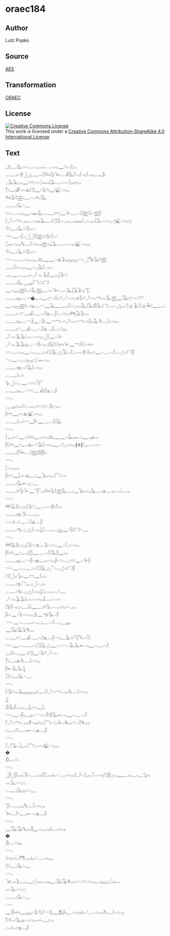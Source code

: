 # oraec184

## Author

Lutz Popko

## Source

[AES](https://github.com/simondschweitzer/aes)

## Transformation

[ORAEC](https://oraec.github.io/)

## License

<a rel="license" href="http://creativecommons.org/licenses/by-sa/4.0/"><img alt="Creative Commons License" style="border-width:0" src="https://i.creativecommons.org/l/by-sa/4.0/88x31.png" /></a><br />This work is licensed under a <a rel="license" href="http://creativecommons.org/licenses/by-sa/4.0/">Creative Commons Attribution-ShareAlike 4.0 International License</a>

## Text

𓄂𓂝𓅓𓄲𓂋𓏏𓈒𓏥𓁹𓂋𓏏𓏥𓈖𓈞𓏏𓁐𓏥<br>
𓂋𓂝𓏏𓋁𓃀𓂻𓊃𓏏𓁐𓃛𓅱𓅨𓂋𓁒𓅓𓆳𓏏𓏤𓆳𓏏𓏤𓏤𓆳𓏏𓏤𓏤𓏤𓂋𓏤𓊪𓅱<br>
𓈎𓄿𓄿𓈒𓏥𓈖𓍲𓂧𓏏𓆭𓆱𓍑𓄿𓂋𓏏𓇠𓇜𓏤𓌽𓏥<br>
𓐩𓏌𓂝𓏞𓏛𓁷𓏤𓉔𓈖𓏌𓅱𓏊𓏤𓈖𓆤𓏏𓏌𓏥<br>
𓃛𓅱𓎛𓈗𓆑𓏏𓏏𓄦𓇋𓅓<br>
𓂋𓂝𓅓𓄹𓊃<br>
𓄲𓂋𓏏𓈒𓏥𓈖𓏏𓍃𓅓𓂋𓂝𓏠𓈖𓅪𓊃𓏏𓁐𓈗𓇋𓇋𓏏𓈗𓋴<br>
𓎛𓌳𓏏𓎔𓏏𓈒𓏥𓂋𓎆𓏤𓏤𓏤𓏤𓏤𓏤𓅓𓂝𓉔𓅱𓏏𓈒𓏥𓂋𓏤𓏤𓏤𓏤𓏤𓏤𓏤𓏤𓎛𓈎𓏏𓈒𓏥𓇛𓅓𓏏𓏛𓂄𓂆𓆤𓏏𓏌𓏥𓂆<br>
𓎗𓎛𓏌𓂝𓅓𓄖𓅱𓏭𓄹<br>
𓎡𓏏𓈖𓏏𓋴𓈎𓃀𓃀𓏁𓈗𓄖𓅱𓇋𓇋𓏏𓄹<br>
𓆭𓆱𓏌𓏥𓏤𓌸𓂋𓎛𓏏𓏌𓏥𓏤𓈗𓏌𓏤𓍑𓄿𓂋𓏏𓇠𓏥𓏤𓆤𓏏𓏌𓏥𓏤<br>
𓎗𓎛𓏌𓂝𓅓𓄖𓅱𓏭𓄹<br>
𓎡𓏏𓁹𓂋𓏏𓏥𓂜𓃹𓈖𓈖𓏏𓁷𓏤𓅱𓈙𓈙𓂺𓃀𓅡𓄿𓎼𓈗<br>
𓊃𓊪𓇋𓇋𓏏𓊌𓏥𓈖𓏏𓈎𓄿𓎛𓊌𓏥<br>
𓂜𓈖𓂋𓂝𓏏𓌳𓁹𓄿𓋴𓈖𓏥𓆄𓅱𓇳<br>
𓂋𓂝𓅓𓇾𓈇𓏤𓌉𓆓𓇳𓉐<br>
𓈖𓏏𓈙𓈗𓂡𓅓𓈗𓉻𓏛𓅨𓂋𓏏𓅓𓆼𓄿𓅱𓏭𓇰<br>
𓂋𓂝𓐍𓂋𓎡�𓂝𓈖𓂧𓇋𓇋𓏏𓏊𓌳𓏏𓏛𓂉𓅱𓏊𓌳𓏛𓎔𓏛𓅓𓈗𓈖𓇋𓄿𓂧𓏏𓇲<br>
𓈖𓏏𓈙𓈗𓂡𓐍𓂋𓎡𓈖𓄿𓈖𓊃𓊪𓇋𓇋𓏏𓊌𓏥𓅓𓄙𓅓𓀁𓅓𓉐𓂋𓏏𓂻𓏥𓊹𓇼𓄿𓇋𓇋𓇼𓅆𓎛𓈖𓂝𓂋𓂝𓏏𓈞𓊃𓀉𓊃𓏏𓁐𓁷𓂋𓋴𓂋𓇳𓏥𓆈𓄿𓅱𓏥<br>
𓂋𓂝𓐍𓂋𓎡𓏎𓈖𓏏𓅱𓈖𓎡𓎔𓏏𓏌𓌳𓏏𓏛𓎔𓏛𓋴𓏭𓅓𓌸𓂋𓎛𓏏𓏌𓏥<br>
𓂋𓂝𓈞𓊃𓀉𓊃𓏏𓁐𓁷𓂋𓋴𓂋𓇳𓏤𓏤𓏤𓏤<br>
𓌳𓁹𓄿𓄿𓇋𓁹𓏏𓏏𓏌𓏥𓃀𓇋𓈖𓏏𓅪<br>
𓌳𓁹𓄿𓄿𓐍𓂋𓎡𓋴𓏏𓏭𓐎𓋴𓏇𓇋𓍲𓇋𓆟𓅪𓈖𓎔𓎛𓇋𓇋𓏏𓆟<br>
𓄲𓂋𓏏𓈒𓏥𓈖𓏏𓂋𓂝𓏏𓉔𓄿𓂻𓅐𓏏𓁐𓂋𓍿𓀀𓁐𓏥𓄹𓈖𓏏𓊃𓏏𓁐𓂋𓊨𓏏𓉐𓋴<br>
𓌫𓈖𓏏𓂝𓈙𓐎𓆭𓆱𓈒𓏥<br>
𓂋𓂝𓁷𓏤𓏏𓍔𓄿𓎛𓏏𓏌𓏥<br>
𓐛𓊃𓂡<br>
𓅙𓃀𓏏𓊌𓈖𓏏𓄲𓏤𓋳<br>
𓂋𓂝𓐍𓂋𓎡𓈞𓊃𓀉𓋴𓁷𓂋𓋴<br>
𓎡𓏏<br>
𓇾𓈇𓏤𓏌𓏥𓌨𓂋𓏭𓊪𓂧𓂧𓅱𓐎𓏥<br>
𓋴𓏠𓈖𓏛𓁷𓏤𓆤𓏏𓏌𓏥<br>
𓐛𓊃𓂡𓎡𓈖𓋴𓄹𓈖𓊃𓏏𓁐𓇋𓅓<br>
𓎡𓏏<br>
𓎛𓂝𓏏𓍢𓈖𓏏𓇋𓆛𓈖𓏭𓏌𓏥𓃹𓈖𓈖𓏏𓅓𓆱𓏏𓏤𓈖𓊛𓏏𓏤<br>
𓋴𓇋𓆛𓈖𓏌𓂝𓁷𓏤𓏏𓍔𓄿𓎛𓏏𓏌𓏥𓈖𓏏𓎛𓈎𓏏𓏌𓏥[⯑]𓇋𓈎𓂋𓏏𓏛<br>
𓂋𓂝𓋴𓅨𓂋𓇋𓈗𓀁𓋴𓋴𓏏<br>
𓎡𓏏<br>
𓐮𓏏𓏭𓈒𓏥𓏤<br>
𓋴𓏠𓈖𓍖𓏛𓁷𓏤𓂝𓈖𓅂𓏌𓏥𓇅𓆓𓏛<br>
𓂋𓂝𓅓𓄡𓊪𓐎𓊃<br>
𓂋𓂝𓎼𓅱𓅪𓈖𓋳𓏥𓃛𓅱𓎛𓈗𓅓𓂝𓈖𓅂𓏌𓏥𓅓𓐛𓏤𓁷𓂋𓏭𓇯𓇋𓂋𓏭<br>
𓎡𓏏<br>
𓆷𓄿𓅱𓐎𓏥𓆄𓅱𓇳𓈖𓂋𓍿𓀀𓁐𓏥<br>
𓂋𓂝𓁷𓏤𓊹𓌢𓏏𓂋𓈒𓏥<br>
𓊶𓊪𓂡𓊃𓏏𓁐𓁷𓂋𓋴<br>
𓂋𓂝𓅧𓈎𓂻𓎛𓏏𓏭𓊮𓇋𓂋𓏭𓂋𓄚𓈖𓏌𓅱𓉐𓄹𓊃<br>
𓎡𓏏<br>
𓆷𓄿𓅱𓐎𓏥𓆄𓅱𓇳𓁷𓂋𓅱𓏏𓏌𓏥𓈖𓏏𓎛𓈎𓏏𓏌𓏥<br>
𓋴𓇋𓆛𓈖𓏌𓂝𓂭𓂭𓂭𓈖𓊃𓏏𓁐𓇋𓅓𓋴𓈖𓏥<br>
𓂋𓂝𓐍𓂋𓎡𓋴𓏏𓁷𓏤𓂝𓏏𓄹𓏥𓋴𓎟𓏏𓂋𓏠𓈖𓏏𓅪𓋴<br>
𓎡𓏏𓈖𓏏𓂋𓂝𓏏𓉔𓄿𓂻𓄰𓄹𓂋𓊨𓏏𓉐𓋴<br>
𓉔𓃀𓏭𓅬𓈖𓏠𓈖𓎛𓈒𓏥<br>
𓂋𓂝𓁷𓏤𓆓𓂝𓃀𓏏𓈒𓏥<br>
𓂋𓂝𓅧𓈎𓂻𓎛𓏏𓏭𓊮𓇋𓂋𓏭𓂋𓄹𓊃<br>
𓌳𓁹𓄿𓄿𓇋𓁹𓏏𓏏𓏌𓏥𓄤𓂋𓏏𓏏𓏛<br>
𓇋𓅱𓋴𓏏𓏭𓐎𓊃𓏇𓇋𓈖𓂝𓎼𓅱𓂷𓈒𓏥𓏌𓏤𓇹𓈒𓏥<br>
𓋴𓍿𓈖𓏌𓅱𓏛𓏥𓊪𓅱𓈖𓅠𓅓𓏏𓋴<br>
𓎡𓏏𓈖𓏏𓂋𓂝𓏏𓂝𓊃𓏏𓁐𓂋𓇾𓈇𓏤<br>
𓈖𓇋𓄿𓇋𓄿𓅱𓆰𓏥<br>
𓂋𓂝𓈞𓊃𓀉𓊃𓏏𓁐𓁷𓂋𓋴𓎡𓆑𓄿𓄖𓋳𓂡𓍘𓇋<br>
𓎡𓏏𓈖𓏏𓂋𓂝𓏏𓉔𓄿𓂻𓈖𓏏𓏏𓎟𓏏𓅓𓅓𓄡𓏏𓏤𓈖𓏏𓊃𓏏𓁐<br>
𓊪𓈎𓇋𓇋𓏏𓊌𓈖𓏏𓉔𓈖𓏌𓅱𓏊𓌳𓏛<br>
𓐩𓏌𓂝𓁷𓏤𓌸𓂋𓎛𓏏𓏌𓏥<br>
𓋴𓄡𓅓𓅓𓊮<br>
𓇅𓎛𓏌𓂝𓅓𓄹𓊃<br>
𓎡𓏏<br>
𓇜𓇋𓅱𓏌𓏥𓅓𓈙𓈙𓏴𓂝𓎛𓌳𓏏𓎔𓏏𓈒𓏥𓌸𓂋𓎛𓏏𓏌𓏥<br>
𓊮<br>
𓀁𓅓𓋴𓂋𓆑𓊮𓏛𓈖𓂭𓏤<br>
𓎡𓏏𓈖𓏏𓋴𓆑𓐍𓏏𓍼𓏛𓀔𓀀𓅓𓄡𓏏𓏤𓈖𓏏𓊃𓏏𓁐<br>
𓎛𓌳𓏏𓎔𓏏𓈒𓏥𓏤𓇣𓏏𓏤𓌽𓏥𓌉𓆓𓏏𓇳𓏤𓇓𓏏𓏤𓆰𓏥𓈞𓏏𓁐𓆰𓏥𓏤<br>
𓐎𓂝𓌨𓂋𓏭𓄡𓏏𓏤𓁷𓂋𓋴<br>
𓎡𓏏<br>
𓎛𓌳𓄿𓏏𓍖𓈒𓏥𓇅𓆓𓏏𓏛𓏤𓆤𓏏𓏌𓏥𓏤<br>
�<br>
𓀁𓂋𓇳𓏤<br>
𓎡𓏏<br>
𓃀𓋴𓃀𓋴𓈒𓏥𓏤𓊹𓌢𓏏𓂋𓈒𓏥𓏤𓌉𓌉𓌉𓈒𓏥𓏤𓂦𓂋𓏏𓏌𓏥𓏤𓎛𓌳𓏏𓍖𓈒𓏥𓇅𓏏𓏛𓏤𓉔𓋴𓐎𓏥𓈖𓂝𓆑𓆑𓅬𓏤<br>
𓁹𓅓𓂺𓆇<br>
𓂋𓂝𓅓𓂓𓏏𓄹𓊃<br>
𓎡𓏏<br>
𓊹𓌢𓏏𓂋𓈒𓏥𓏤𓌸𓂋𓎛𓏏𓏌𓏥𓏤<br>
𓅨𓂋𓎛𓏌𓂝𓄡𓏏𓏤𓁷𓂋𓋴<br>
𓎡𓏏<br>
𓈖𓇋𓄿𓇋𓄿𓆰𓏥𓏤𓌟𓈖𓏏𓏭𓈒𓏥𓏤𓇋𓂋𓊪𓏌𓏥𓏤<br>
�<br>
𓀁𓂋𓇳𓏤𓏤𓏤𓏤<br>
𓎡𓏏<br>
𓇋𓄞𓂧𓇭𓈒𓏭𓏤𓂦𓂋𓏏𓏌𓏥𓏤<br>
𓎗𓎛𓏌𓂝𓅓𓄹𓊃<br>
𓎡𓏏<br>
𓍁𓈒𓏥𓅱𓂝𓈖𓐎𓆭𓆱𓈒𓏥𓏤𓈖𓇋𓄿𓇋𓄿𓆰𓏥𓏤𓎙𓂧𓏌𓏥𓂝𓈙𓐎𓆭𓆱𓏤<br>
𓁹𓅓𓂺𓆇<br>
𓂋𓂝𓅓𓄹𓊃<br>
𓎡𓏏<br>
𓈖𓇋𓋴𓆟𓈖𓈙𓏏𓅱𓄛𓏤𓎛𓎡𓅱𓈖𓆣𓏤𓋴𓆑𓏏𓏌𓏥𓏤𓂦𓂋𓏏𓏌𓏥𓏤𓌸𓂋𓎛𓏏𓏌𓏥𓏤<br>
𓐩𓏌𓂡𓅓𓐍𓏏𓏛𓏥𓌡𓂝𓏏𓏤<br>
𓐎𓏏𓂡𓁷𓂋𓋴<br>
